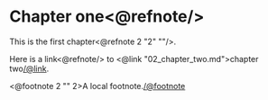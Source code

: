 Chapter one<@refnote/>
===========

This is the first chapter<@refnote 2 "2" ""/>.

Here is a link<@refnote/> to <@link "02_chapter_two.md">chapter two</@link>.

<@footnote 2 "" 2>A local footnote.</@footnote>
